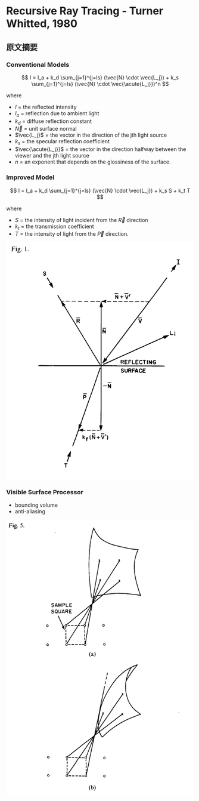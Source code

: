 # Recursive Ray Tracing - Turner Whitted, 1980

## 原文摘要

### Conventional Models

$$
I = I_a + k_d \sum_{j=1}^{j=ls} (\vec{N} \cdot \vec{L_j}) + k_s \sum_{j=1}^{j=ls} (\vec{N} \cdot \vec{\acute{L_j}})^n
$$

where
- $I$ = the reflected intensity
- $I_a$ = reflection due to ambient light
- $k_d$ = diffuse reflection constant
- $\vec{N}$ = unit surface normal
- $\vec{L_j}$ = the vector in the direction of the jth light source
- $k_s$ = the specular reflection coefficient
- $\vec{\acute{L_j}}$ = the vector in the direction halfway between the viewer and the jth light source
- $n$ = an exponent that depends on the glossiness of the surface.

### Improved Model

$$
I = I_a + k_d \sum_{j=1}^{j=ls} (\vec{N} \cdot \vec{L_j}) + k_s S + k_t T
$$

where
- $S$ = the intensity of light incident from the $\vec{R}$ direction
- $k_t$ = the transmission coefficient
- $T$ = the intensity of light from the $\vec{P}$ direction.

![Figure 1](./images/figure_01.png)

### Visible Surface Processor

- bounding volume
- anti-aliasing

![Figure 5](./images/figure_05.png)
